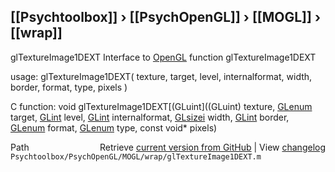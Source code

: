 ## [[Psychtoolbox]] &#8250; [[PsychOpenGL]] &#8250; [[MOGL]] &#8250; [[wrap]]

glTextureImage1DEXT  Interface to [OpenGL](OpenGL) function glTextureImage1DEXT  
  
usage:  glTextureImage1DEXT( texture, target, level, internalformat, width, border, format, type, pixels )  
  
C function:  void glTextureImage1DEXT[(GLuint]((GLuint) texture, [GLenum](GLenum) target, [GLint](GLint) level, [GLint](GLint) internalformat, [GLsizei](GLsizei) width, [GLint](GLint) border, [GLenum](GLenum) format, [GLenum](GLenum) type, const void\* pixels)  




<div class="code_header" style="text-align:right;">
  <span style="float:left;">Path&nbsp;&nbsp;</span> <span class="counter">Retrieve <a href=
  "https://raw.github.com/Psychtoolbox-3/Psychtoolbox-3/beta/Psychtoolbox/PsychOpenGL/MOGL/wrap/glTextureImage1DEXT.m">current version from GitHub</a> | View <a href=
  "https://github.com/Psychtoolbox-3/Psychtoolbox-3/commits/beta/Psychtoolbox/PsychOpenGL/MOGL/wrap/glTextureImage1DEXT.m">changelog</a></span>
</div>
<div class="code">
  <code>Psychtoolbox/PsychOpenGL/MOGL/wrap/glTextureImage1DEXT.m</code>
</div>

